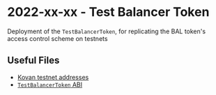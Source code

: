 # 2022-xx-xx - Test Balancer Token

Deployment of the `TestBalancerToken`, for replicating the BAL token's access control scheme on testnets

## Useful Files

- [Kovan testnet addresses](./output/kovan.json)
- [`TestBalancerToken` ABI](./abi/TestBalancerToken.json)
